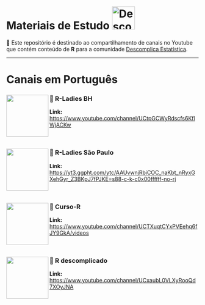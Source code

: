 
# Materiais de Estudo <a  href="https://www.instagram.com/descomplicaestatistica/"> <img src="https://upload.wikimedia.org/wikipedia/commons/thumb/0/09/YouTube_full-color_icon_%282017%29.svg/1280px-YouTube_full-color_icon_%282017%29.svg.png" title="Descomplica Estatistica" class="center" width="60">  </a>  

:file_folder: Este repositório é destinado ao compartilhamento de canais no Youtube que contém conteúdo de **R** para a comunidade
[Descomplica Estatística](https://www.instagram.com/descomplicaestatistica/). 

------

# Canais em Português

### :green_book: R-Ladies BH <img align="left" width="110" src="https://yt3.ggpht.com/ytc/AAUvwniiQycJHAyvqvm2HvI9v-hS9fGFcOkK2IUPj_9E=s88-c-k-c0x00ffffff-no-rj">
**Link:** https://www.youtube.com/channel/UCtpGCWyRdscfs6KflWjACKw

<br>

### :green_book: R-Ladies São Paulo <img align="left" width="110" src="https://yt3.ggpht.com/ytc/AAUvwnjRbiCOC_naKbt_nRyxGXehGyr_Z3BKpJ7fPJKE=s88-c-k-c0x00ffffff-no-rj">
**Link:** https://yt3.ggpht.com/ytc/AAUvwnjRbiCOC_naKbt_nRyxGXehGyr_Z3BKpJ7fPJKE=s88-c-k-c0x00ffffff-no-rj

<br>

### :green_book: Curso-R <img align="left" width="110" src="https://yt3.ggpht.com/ytc/AAUvwngTt07pubfzZ8qNzCFemtJOUUTFUHaq8xO1m2YB=s88-c-k-c0x00ffffff-no-rj">
**Link:** https://www.youtube.com/channel/UCTXuqtCYxPVEehq6fJY9GkA/videos

<br>

### :green_book: R descomplicado <img align="left" width="110" src="https://yt3.ggpht.com/ytc/AAUvwngNk2rnpdGmVe1XmXLt0dGs-68rVAxcTqkhEytx=s88-c-k-c0x00ffffff-no-rj">
**Link:** https://www.youtube.com/channel/UCxaubL0VLXyRooQd7XOyJNA
